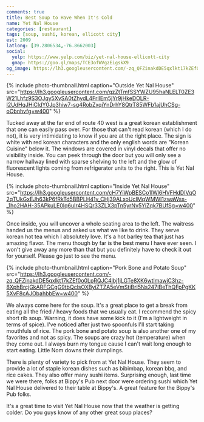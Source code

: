 ```yaml
---
comments: true
title: Best Soup to Have When It's Cold
name: Yet Nal House
categories: [restaurant]
tags: [soup, sushi, korean, ellicott city]
est: 2009
latlong: [39.2806534,-76.8662003]
social:
  yelp: https://www.yelp.com/biz/yet-nal-house-ellicott-city
  gmap: https://goo.gl/maps/TCE3ofWVgzEigskX9
og_image: https://lh3.googleusercontent.com/-zq_QFZinakdDE5qxlkt17kZEf0o0LpRQJC4lbj1jLGTe8XK6wtlmawjC3hz-8XphBrcjGkARFGCgG9tbQclsOXByiZTZA5eVmStiBrI5Ns247IBeThQFpPgKK5XvF8cAJObahbbEw=w400
---
```


{%
  include photo-thumbnail.html 
  caption="Outside Yet Nal House"
  src="https://lh3.googleusercontent.com/qzZtTmfSSYWZU95haNLELT0ZE3W21Lhfz9S3OJqy5XvSA0tZhydL4FrlIEm5jYr9jHkeDOLR-I2UdHqJHiCIdY0Jp3hiw7-sg4RobZxqiYnDrhY8QtrT85WFb1ajUhCSg-oObnhvfg=w400"
%}

Tucked away at the far end of route 40 west is a great korean establishment that one can easily pass over. For those that can't read korean (which I do not), it is very intimidating to know if you are at the right place. The sign is white with red korean characters and the only english words are "Korean Cuisine" below it. The windows are covered in vinyl decals that offer no visibility inside. You can peek through the door but you will only see a narrow hallway lined with sparse shelving to the left and the glow of fluorescent lights coming from refrigerator units to the right. This is Yet Nal House.

<!--more-->

{%
  include photo-thumbnail.html 
  caption="Inside Yet Nal House"
  src="https://lh3.googleusercontent.com/cH7YiWpBESCo1IWl6HVFHdDIVqO2qTUkGxEJh63kP6fRkTd5BBPLH41v_CHj39ALxoUcIMqWMWl1zwaWss-_1ho2HAH-35APkuLE0Iq6uIr4HSQr33ZLX3pTn5yrNv5YiZqk7BUfSg=w400"
%}

Once inside, you will uncover a whole seating area to the left. The waitress handed us the menus and asked us what we like to drink. They serve korean hot tea which I absolutely love. It's a hot barley tea that just has amazing flavor. The menu though by far is the best menu I have ever seen. I won't give away any more than that but you definitely have to check it out for yourself. Please go just to see the menu.

{%
  include photo-thumbnail.html 
  caption="Pork Bone and Potato Soup"
  src="https://lh3.googleusercontent.com/-zq_QFZinakdDE5qxlkt17kZEf0o0LpRQJC4lbj1jLGTe8XK6wtlmawjC3hz-8XphBrcjGkARFGCgG9tbQclsOXByiZTZA5eVmStiBrI5Ns247IBeThQFpPgKK5XvF8cAJObahbbEw=w400"
%}

We always come here for the soup. It's a great place to get a break from eating all the fried / heavy foods that we usually eat. I recommend the spicy short rib soup. Warning, it does have some kick to it (I'm a lightweight in terms of spice). I've noticed after just two spoonfuls I'll start taking mouthfuls of rice. The pork bone and potato soup is also another one of my favorites and not as spicy. The soups are crazy hot (temperature) when they come out. I always burn my tongue cause I can't wait long enough to start eating. Little Nom downs their dumplings.

There is plenty of variety to pick from at Yet Nal House. They seem to provide a lot of staple korean dishes such as bibimbap, korean bbq, and rice cakes. They also offer many sushi items. Surprising enough, last time we were there, folks at Bippy's Pub next door were ordering sushi which Yet Nal House delivered to their table at Bippy's. A great feature for the Bippy's Pub folks.

It's a great time to visit Yet Nal House now that the weather is getting colder. Do you guys know of any other great soup places?